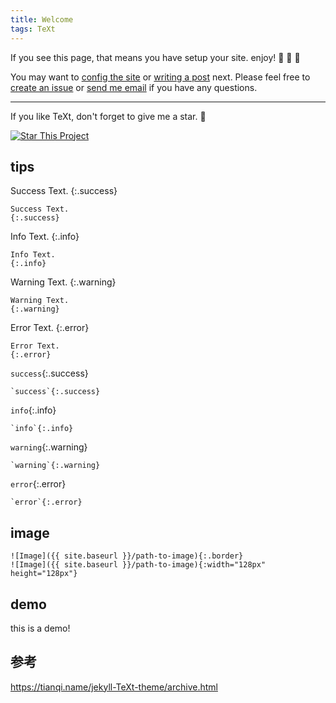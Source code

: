 ```yaml
---
title: Welcome
tags: TeXt
---
```


If you see this page, that means you have setup your site. enjoy! :ghost: :ghost: :ghost:

You may want to [config the site](https://tianqi.name/jekyll-TeXt-theme/docs/en/configuration) or [writing a post](https://tianqi.name/jekyll-TeXt-theme/docs/en/writing-posts) next. Please feel free to [create an issue](https://github.com/kitian616/jekyll-TeXt-theme/issues) or [send me email](mailto:kitian616@outlook.com) if you have any questions.

<!--more-->

---

If you like TeXt, don't forget to give me a star. :star2:

[![Star This Project](https://img.shields.io/github/stars/kitian616/jekyll-TeXt-theme.svg?label=Stars&style=social)](https://github.com/kitian616/jekyll-TeXt-theme/)


## tips
Success Text.
{:.success}

```
Success Text.
{:.success}
```

Info Text.
{:.info}

```
Info Text.
{:.info}
```

Warning Text.
{:.warning}

```
Warning Text.
{:.warning}
```

Error Text.
{:.error}

```
Error Text.
{:.error}
```

`success`{:.success}

```
`success`{:.success}
```


`info`{:.info}

```
`info`{:.info}
```

`warning`{:.warning}

```
`warning`{:.warning}
```

`error`{:.error}

```
`error`{:.error}
```

## image

```
![Image]({{ site.baseurl }}/path-to-image){:.border}
![Image]({{ site.baseurl }}/path-to-image){:width="128px" height="128px"}
```

## demo

this is a demo!

## 参考

https://tianqi.name/jekyll-TeXt-theme/archive.html

